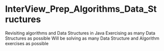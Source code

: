 # InterView_Prep_Algorithms_Data_Structures
Revisiting algorithms and Data Structures in Java
Exercising as many Data Structures as possible
Will be solving as many Data Structure and Algorithm exercises as possible 
